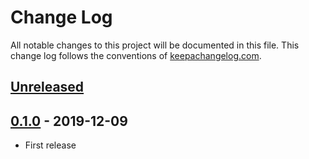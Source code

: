 # Change Log
All notable changes to this project will be documented in this file. This change log follows the conventions of [keepachangelog.com](http://keepachangelog.com/).

## [Unreleased]

## [0.1.0] - 2019-12-09
- First release

[Unreleased]: https://github.com/athos/postmortem/compare/0.1.0..HEAD
[0.1.0]: https://github.com/athos/postmortem/releases/tag/0.1.0
